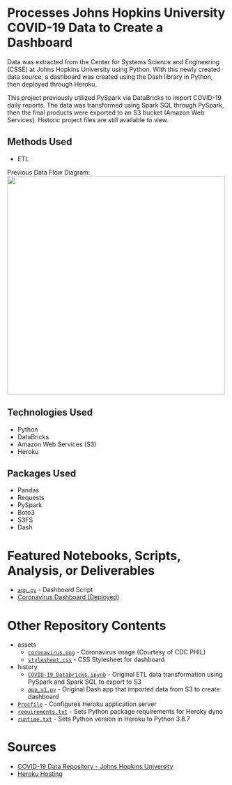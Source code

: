 # Processes Johns Hopkins University COVID-19 Data to Create a Dashboard
Data was extracted from the Center for Systems Science and Engineering (CSSE) at Johns Hopkins University using Python. With this newly created data source, a dashboard was created using the Dash library in Python, then deployed through Heroku.

This project previously utilized PySpark via DataBricks to import COVID-19 daily reports. The data was transformed using Spark SQL through PySpark, then the final products were exported to an S3 bucket (Amazon Web Services). Historic project files are still available to view.

## Methods Used
* ETL

Previous Data Flow Diagram:
<img src="https://erikajacobs.netlify.app/post/covid-19-sparked-aws-ideas/featured.png" width="500">

## Technologies Used
* Python
* DataBricks
* Amazon Web Services (S3)
* Heroku

## Packages Used
* Pandas
* Requests
* PySpark
* Boto3
* S3FS
* Dash

# Featured Notebooks, Scripts, Analysis, or Deliverables
* [```app.py```](app.py) - Dashboard Script
* [Coronavirus Dashboard (Deployed)](https://covid-19-jacobs.herokuapp.com/)

# Other Repository Contents
* assets
  * [```coronavirus.png```](/assets/coronavirus.png) - Coronavirus image (Courtesy of CDC PHIL)
  * [```stylesheet.css```](/assets/stylesheet.css) - CSS Stylesheet for dashboard
* history
  * [```COVID-19_Databricks.ipynb```](/history/COVID-19_Databricks.ipynb) - Original ETL data transformation using PySpark and Spark SQL to export to S3
  * [```app_v1.py```](/history/app_v1.py) - Original Dash app that imported data from S3 to create dashboard
* [```Procfile```](Procfile) - Configures Heroku application server
* [```requirements.txt```](requirements.txt) - Sets Python package requirements for Heroky dyno
* [```runtime.txt```](runtime.txt) - Sets Python version in Heroku to Python 3.8.7

# Sources
* [COVID-19 Data Repository - Johns Hopkins University](https://github.com/CSSEGISandData/COVID-19?files=1)
* [Heroku Hosting](https://austinlasseter.medium.com/how-to-deploy-a-simple-plotly-dash-app-to-heroku-622a2216eb73)

